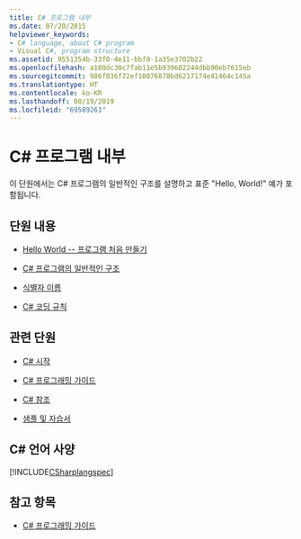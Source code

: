 ```yaml
---
title: C# 프로그램 내부
ms.date: 07/20/2015
helpviewer_keywords:
- C# language, about C# program
- Visual C#, program structure
ms.assetid: 9551354b-33f0-4e11-bbf0-1a35e3702b22
ms.openlocfilehash: a180dc30c7fab11e5b939682244dbb90eb7615eb
ms.sourcegitcommit: 986f836f72ef10876878bd6217174e41464c145a
ms.translationtype: HT
ms.contentlocale: ko-KR
ms.lasthandoff: 08/19/2019
ms.locfileid: "69589261"
---
```

# <a name="inside-a-c-program"></a>C# 프로그램 내부

이 단원에서는 C# 프로그램의 일반적인 구조를 설명하고 표준 "Hello, World!" 예가 포함됩니다.

## <a name="in-this-section"></a>단원 내용

- [Hello World -- 프로그램 처음 만들기](hello-world-your-first-program.md)

- [C# 프로그램의 일반적인 구조](general-structure-of-a-csharp-program.md)

- [식별자 이름](identifier-names.md)

- [C# 코딩 규칙](coding-conventions.md)

## <a name="related-sections"></a>관련 단원

- [C# 시작](../../getting-started/index.md)

- [C# 프로그래밍 가이드](../index.md)

- [C# 참조](../../language-reference/index.md)

- [샘플 및 자습서](../../../samples-and-tutorials/index.md)

## <a name="c-language-specification"></a>C# 언어 사양

[!INCLUDE[CSharplangspec](~/includes/csharplangspec-md.md)]

## <a name="see-also"></a>참고 항목

- [C# 프로그래밍 가이드](../index.md)
